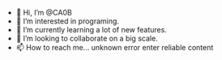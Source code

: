 - 👋 Hi, I’m @CA0B
- 👀 I’m interested in programing.
- 🌱 I’m currently learning a lot of new features.
- 💞️ I’m looking to collaborate on a big scale.
- 📫 How to reach me... unknown error enter reliable content

<!---
CA0B/CA0B is a ✨ special ✨ repository because its `README.md` (this file) appears on your GitHub profile.
You can click the Preview link to take a look at your changes.
--->
